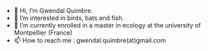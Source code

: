 - 👋 Hi, I’m Gwendal Quimbre.
- 👀 I’m interested in birds, bats and fish. 
- 🌱 I’m currently enrolled in a master in ecology at the university of Montpellier (France)
- 📫 How to reach me : gwendal.quimbre(at)gmail.com

<!---
GwendyBZH/GwendyBZH is a ✨ special ✨ repository because its `README.md` (this file) appears on your GitHub profile.
You can click the Preview link to take a look at your changes.
--->
